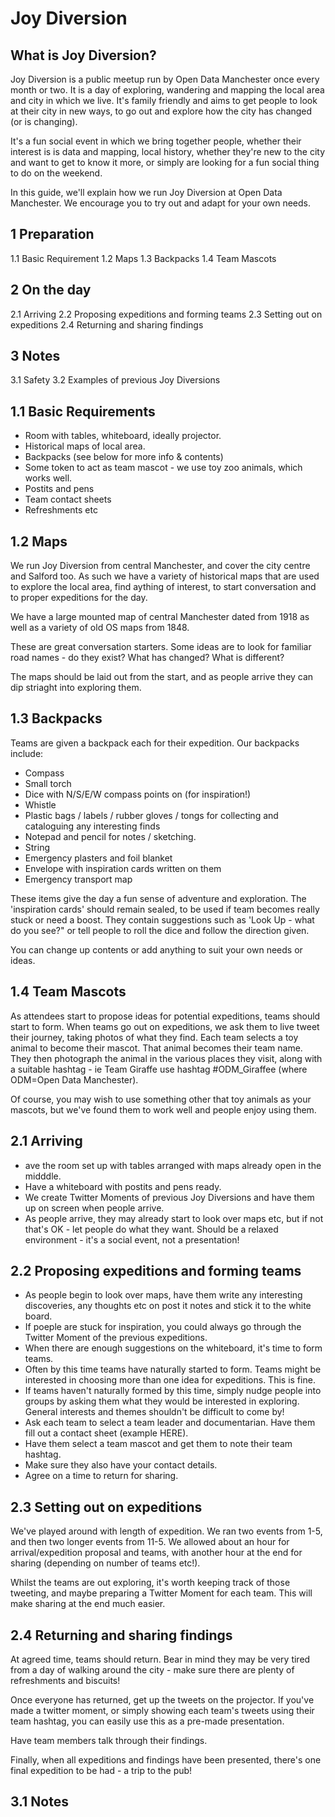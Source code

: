 # Joy Diversion

## What is Joy Diversion?

Joy Diversion is a public meetup run by Open Data Manchester once every month or two. It is a day of exploring, wandering and mapping the local area and city in which we live. It's family friendly and aims to get people to look at their city in new ways, to go out and explore how the city has changed (or is changing).

It's a fun social event in which we bring together people, whether their interest is is data and mapping, local history, whether they're new to the city and want to get to know it more, or simply are looking for a fun social thing to do on the weekend.

In this guide, we'll explain how we run Joy Diversion at Open Data Manchester. We encourage you to try out and adapt for your own needs.

## 1 Preparation
  1.1 Basic Requirement
  1.2 Maps
  1.3 Backpacks
  1.4 Team Mascots
## 2 On the day
  2.1 Arriving
  2.2 Proposing expeditions and forming teams
  2.3 Setting out on expeditions
  2.4 Returning and sharing findings
## 3 Notes
  3.1 Safety 
  3.2 Examples of previous Joy Diversions

## 1.1 Basic Requirements
* Room with tables, whiteboard, ideally projector.
* Historical maps of local area.
* Backpacks (see below for more info & contents)
* Some token to act as team mascot - we use toy zoo animals, which works well.
* Postits and pens
* Team contact sheets
* Refreshments etc

## 1.2 Maps

We run Joy Diversion from central Manchester, and cover the city centre and Salford too. As such we have a variety of historical maps that are used to explore the local area, find aything of interest, to start conversation and to proper expeditions for the day. 

We have a large mounted map of central Manchester dated from 1918 as well as a variety of old OS maps from 1848.

These are great conversation starters. Some ideas are to look for familiar road names - do they exist? What has changed? What is different?

The maps should be laid out from the start, and as people arrive they can dip striaght into exploring them.

## 1.3 Backpacks
Teams are given a backpack each for their expedition. Our backpacks include:
* Compass
* Small torch
* Dice with N/S/E/W compass points on (for inspiration!)
* Whistle
* Plastic bags / labels / rubber gloves / tongs for collecting and cataloguing any interesting finds
* Notepad and pencil for notes / sketching.
* String 
* Emergency plasters and foil blanket
* Envelope with inspiration cards written on them
* Emergency transport map

These items give the day a fun sense of adventure and exploration. The 'inspiration cards' should remain sealed, to be used if team becomes really stuck or need a boost. They contain suggestions such as 'Look Up - what do you see?" or tell people to roll the dice and follow the direction given. 

You can change up contents or add anything to suit your own needs or ideas.

## 1.4 Team Mascots

As attendees start to propose ideas for potential expeditions, teams should start to form. When teams go out on expeditions, we ask them to live tweet their journey, taking photos of what they find. Each team selects a toy animal to become their mascot. That animal becomes their team name. They then photograph the animal in the various places they visit, along with a suitable hashtag - ie Team Giraffe use hashtag #ODM_Giraffee (where ODM=Open Data Manchester). 

Of course, you may wish to use something other that toy animals as your mascots, but we've found them to work well and people enjoy using them.

## 2.1 Arriving

* ave the room set up with tables arranged with maps already open in the midddle.
* Have a whiteboard with postits and pens ready.
* We create Twitter Moments of previous Joy Diversions and have them up on screen when people arrive.
* As people arrive, they may already start to look over maps etc, but if not that's OK - let people do what they want. Should be a relaxed environment - it's a social event, not a presentation!

## 2.2 Proposing expeditions and forming teams

* As people begin to look over maps, have them write any interesting discoveries, any thoughts etc on post it notes and stick it to the white board.
* If poeple are stuck for inspiration, you could always go through the Twitter Moment of the previous expeditions.
* When there are enough suggestions on the whiteboard, it's time to form teams.
* Often by this time teams have naturally started to form. Teams might be interested in choosing more than one idea for expeditions. This is fine.
* If teams haven't naturally formed by this time, simply nudge people into groups by asking them what they would be interested in exploring. General interests and themes shouldn't be difficult to come by!
* Ask each team to select a team leader and documentarian. Have them fill out a contact sheet (example HERE).
* Have them select a team mascot and get them to note their team hashtag.
* Make sure they also have your contact details.
* Agree on a time to return for sharing. 

## 2.3 Setting out on expeditions

We've played around with length of expedition. We ran two events from 1-5, and then two longer events from 11-5. 
We allowed about an hour for arrival/expedition proposal and teams, with another hour at the end for sharing (depending on number of teams etc!). 

Whilst the teams are out exploring, it's worth keeping track of those tweeting, and maybe preparing a Twitter Moment for each team. This will make sharing at the end much easier.

## 2.4 Returning and sharing findings

At agreed time, teams should return.
Bear in mind they may be very tired from a day of walking around the city - make sure there are plenty of refreshments and biscuits!

Once everyone has returned, get up the tweets on the projector. If you've made a twitter moment, or simply showing each team's tweets using their team hashtag, you can easily use this as a pre-made presentation.

Have team members talk through their findings.

Finally, when all expeditions and findings have been presented, there's one final expedition to be had - a trip to the pub!

## 3.1 Notes



